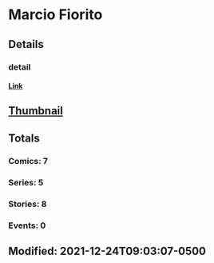 # Marcio  Fiorito 
## Details
### detail
#### [Link](http://marvel.com/comics/creators/13350/marcio_fiorito?utm_campaign=apiRef&utm_source=225578a89fc76f3d20fbffda5d17a88d)
## [Thumbnail](http://i.annihil.us/u/prod/marvel/i/mg/b/40/image_not_available.jpg)
## Totals
### Comics: 7
### Series: 5
### Stories: 8
### Events: 0
## Modified: 2021-12-24T09:03:07-0500